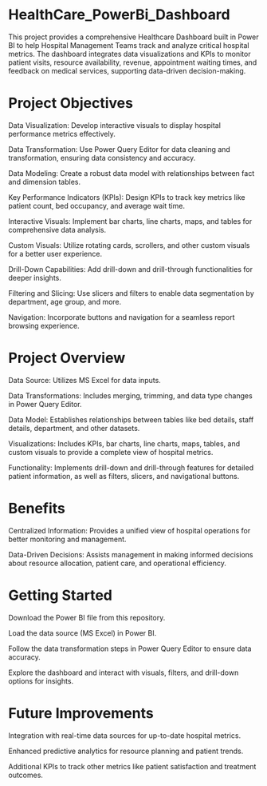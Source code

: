 # HealthCare_PowerBi_Dashboard

This project provides a comprehensive Healthcare Dashboard built in Power BI to help Hospital Management Teams track and analyze critical hospital metrics. The dashboard integrates data visualizations and KPIs to monitor patient visits, resource availability, revenue, appointment waiting times, and feedback on medical services, supporting data-driven decision-making.

# Project Objectives

Data Visualization: Develop interactive visuals to display hospital performance metrics effectively.

Data Transformation: Use Power Query Editor for data cleaning and transformation, ensuring data consistency and accuracy.

Data Modeling: Create a robust data model with relationships between fact and dimension tables.

Key Performance Indicators (KPIs): Design KPIs to track key metrics like patient count, bed occupancy, and average wait time.

Interactive Visuals: Implement bar charts, line charts, maps, and tables for comprehensive data analysis.

Custom Visuals: Utilize rotating cards, scrollers, and other custom visuals for a better user experience.

Drill-Down Capabilities: Add drill-down and drill-through functionalities for deeper insights.

Filtering and Slicing: Use slicers and filters to enable data segmentation by department, age group, and more.

Navigation: Incorporate buttons and navigation for a seamless report browsing experience.

# Project Overview

Data Source: Utilizes MS Excel for data inputs.

Data Transformations: Includes merging, trimming, and data type changes in Power Query Editor.

Data Model: Establishes relationships between tables like bed details, staff details, department, and other datasets.

Visualizations: Includes KPIs, bar charts, line charts, maps, tables, and custom visuals to provide a complete view of hospital metrics.

Functionality: Implements drill-down and drill-through features for detailed patient information, as well as filters, slicers, and navigational buttons.

# Benefits

Centralized Information: Provides a unified view of hospital operations for better monitoring and management.

Data-Driven Decisions: Assists management in making informed decisions about resource allocation, patient care, and operational efficiency.

# Getting Started

Download the Power BI file from this repository.

Load the data source (MS Excel) in Power BI.

Follow the data transformation steps in Power Query Editor to ensure data accuracy.

Explore the dashboard and interact with visuals, filters, and drill-down options for insights.

# Future Improvements

Integration with real-time data sources for up-to-date hospital metrics.

Enhanced predictive analytics for resource planning and patient trends.

Additional KPIs to track other metrics like patient satisfaction and treatment outcomes.
